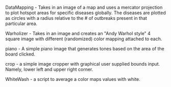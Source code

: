 DataMapping - Takes in an image of a map and uses a mercator projection to plot hotspot areas for specific diseases globally. The diseases are plotted as circles with a radius relative to the # of outbreaks present in that particular area.

Warholizer - Takes in an image and creates an "Andy Warhol style" 4 square image with different (randomized) color mapping attached to each.

piano - A simple piano image that generates tones based on the area of the board clicked.

crop - a simple image cropper with graphical user supplied bounds input. Namely, lower left and upper right corner.

WhiteWash - a script to average a color maps values with white. 
